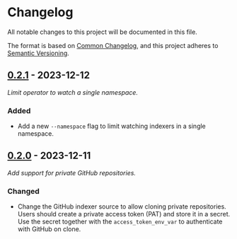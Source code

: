 # Changelog

All notable changes to this project will be documented in this file.

The format is based on [Common Changelog](https://common-changelog.org/), and
this project adheres to
[Semantic Versioning](https://semver.org/spec/v2.0.0.html).

## [0.2.1] - 2023-12-12

_Limit operator to watch a single namespace._

### Added

-   Add a new `--namespace` flag to limit watching indexers in a single namespace.

## [0.2.0] - 2023-12-11

_Add support for private GitHub repositories._

### Changed

-   Change the GitHub indexer source to allow cloning private repositories.
    Users should create a private access token (PAT) and store it in a secret. Use
    the secret together with the `access_token_env_var` to authenticate with GitHub
    on clone.

[0.2.1]: https://github.com/apibara/dna/releases/tag/operator/v0.2.1
[0.2.0]: https://github.com/apibara/dna/releases/tag/operator/v0.2.0
